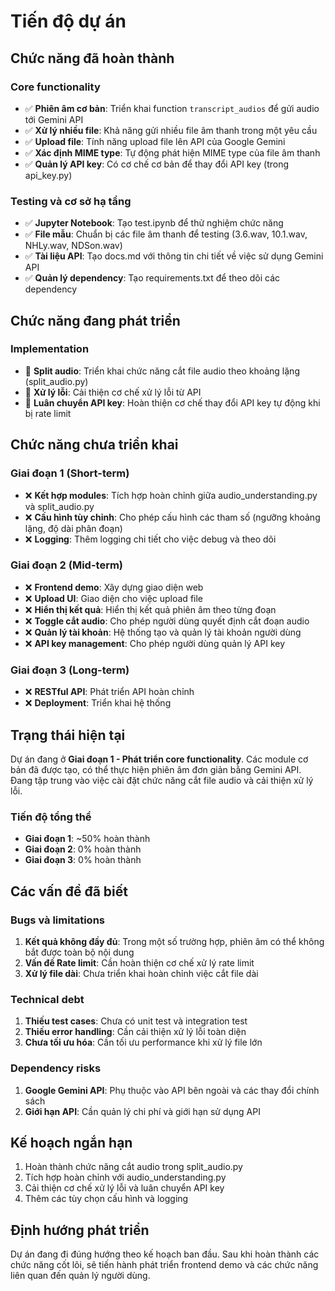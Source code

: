 # Tiến độ dự án

## Chức năng đã hoàn thành

### Core functionality
- ✅ **Phiên âm cơ bản**: Triển khai function `transcript_audios` để gửi audio tới Gemini API
- ✅ **Xử lý nhiều file**: Khả năng gửi nhiều file âm thanh trong một yêu cầu
- ✅ **Upload file**: Tính năng upload file lên API của Google Gemini
- ✅ **Xác định MIME type**: Tự động phát hiện MIME type của file âm thanh
- ✅ **Quản lý API key**: Có cơ chế cơ bản để thay đổi API key (trong api_key.py)

### Testing và cơ sở hạ tầng
- ✅ **Jupyter Notebook**: Tạo test.ipynb để thử nghiệm chức năng
- ✅ **File mẫu**: Chuẩn bị các file âm thanh để testing (3.6.wav, 10.1.wav, NHLy.wav, NDSon.wav)
- ✅ **Tài liệu API**: Tạo docs.md với thông tin chi tiết về việc sử dụng Gemini API
- ✅ **Quản lý dependency**: Tạo requirements.txt để theo dõi các dependency

## Chức năng đang phát triển

### Implementation
- 🔄 **Split audio**: Triển khai chức năng cắt file audio theo khoảng lặng (split_audio.py)
- 🔄 **Xử lý lỗi**: Cải thiện cơ chế xử lý lỗi từ API
- 🔄 **Luân chuyển API key**: Hoàn thiện cơ chế thay đổi API key tự động khi bị rate limit

## Chức năng chưa triển khai

### Giai đoạn 1 (Short-term)
- ❌ **Kết hợp modules**: Tích hợp hoàn chỉnh giữa audio_understanding.py và split_audio.py
- ❌ **Cấu hình tùy chỉnh**: Cho phép cấu hình các tham số (ngưỡng khoảng lặng, độ dài phân đoạn)
- ❌ **Logging**: Thêm logging chi tiết cho việc debug và theo dõi

### Giai đoạn 2 (Mid-term)
- ❌ **Frontend demo**: Xây dựng giao diện web
- ❌ **Upload UI**: Giao diện cho việc upload file
- ❌ **Hiển thị kết quả**: Hiển thị kết quả phiên âm theo từng đoạn
- ❌ **Toggle cắt audio**: Cho phép người dùng quyết định cắt đoạn audio
- ❌ **Quản lý tài khoản**: Hệ thống tạo và quản lý tài khoản người dùng
- ❌ **API key management**: Cho phép người dùng quản lý API key

### Giai đoạn 3 (Long-term)
- ❌ **RESTful API**: Phát triển API hoàn chỉnh
- ❌ **Deployment**: Triển khai hệ thống

## Trạng thái hiện tại
Dự án đang ở **Giai đoạn 1 - Phát triển core functionality**. Các module cơ bản đã được tạo, có thể thực hiện phiên âm đơn giản bằng Gemini API. Đang tập trung vào việc cài đặt chức năng cắt file audio và cải thiện xử lý lỗi.

### Tiến độ tổng thể
- **Giai đoạn 1**: ~50% hoàn thành
- **Giai đoạn 2**: 0% hoàn thành
- **Giai đoạn 3**: 0% hoàn thành

## Các vấn đề đã biết

### Bugs và limitations
1. **Kết quả không đầy đủ**: Trong một số trường hợp, phiên âm có thể không bắt được toàn bộ nội dung
2. **Vấn đề Rate limit**: Cần hoàn thiện cơ chế xử lý rate limit
3. **Xử lý file dài**: Chưa triển khai hoàn chỉnh việc cắt file dài

### Technical debt
1. **Thiếu test cases**: Chưa có unit test và integration test
2. **Thiếu error handling**: Cần cải thiện xử lý lỗi toàn diện
3. **Chưa tối ưu hóa**: Cần tối ưu performance khi xử lý file lớn

### Dependency risks
1. **Google Gemini API**: Phụ thuộc vào API bên ngoài và các thay đổi chính sách
2. **Giới hạn API**: Cần quản lý chi phí và giới hạn sử dụng API

## Kế hoạch ngắn hạn
1. Hoàn thành chức năng cắt audio trong split_audio.py
2. Tích hợp hoàn chỉnh với audio_understanding.py
3. Cải thiện cơ chế xử lý lỗi và luân chuyển API key
4. Thêm các tùy chọn cấu hình và logging

## Định hướng phát triển
Dự án đang đi đúng hướng theo kế hoạch ban đầu. Sau khi hoàn thành các chức năng cốt lõi, sẽ tiến hành phát triển frontend demo và các chức năng liên quan đến quản lý người dùng.
